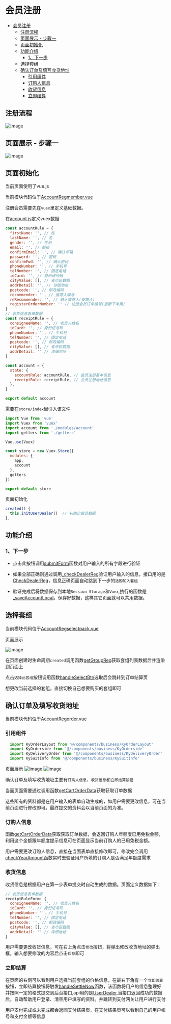 # 会员注册

<!-- TOC -->

- [会员注册](#会员注册)
  - [注册流程](#注册流程)
  - [页面展示 - 步骤一](#页面展示---步骤一)
  - [页面初始化](#页面初始化)
  - [功能介绍](#功能介绍)
    - [1、下一步](#1下一步)
  - [选择套组](#选择套组)
  - [确认订单及填写收货地址](#确认订单及填写收货地址)
    - [引用组件](#引用组件)
    - [订购人信息](#订购人信息)
    - [收货信息](#收货信息)
    - [立即结算](#立即结算)

<!-- /TOC -->

## 注册流程
![image](./images/process_reg.jpg)

## 页面展示 - 步骤一
![image](./images/regmember_step1.png)

## 页面初始化
当前页面使用了vue.js

当前模块代码位于[AccountRegmember.vue](https://gitlab.kyani.cn/kyani-inc/kyani-shop-mobile/blob/master/src/views/account/AccountRegmember.vue)

注册会员需要先在`vuex`里定义基础数据。

在[account.js](https://gitlab.kyani.cn/kyani-inc/kyani-shop-mobile/blob/master/src/store/modules/account.js)定义vuex数据
```js
const accountRule = {
  firstName: '', // 姓
  lastName: '', // 名
  gender: '', // 性别
  email: '', // 邮箱
  confirmEmail: '', // 确认邮箱
  password: '', // 密码
  confirmPwd: '', // 确认密码
  phoneNumber: '', // 手机号
  telNumber: '', // 固定电话
  idCard: '', // 身份证号码
  cityValue: [], // 省市区数据
  addrDetail: '', // 详细地址
  postcode: '', // 邮政编码
  recommender: '', // 推荐人编号
  reRecommender: '', // 确认推荐人(安置人)
  registerOrderNumber: '' // 注册会员订单编号(重新下单用)
}
// 收货信息表单数据
const receiptRule = {
  consigneeName: '', // 收货人姓名
  idCard: '', // 身份证号码
  phoneNumber: '', // 手机号
  telNumber: '', // 固定电话
  postcode: '', // 邮政编码
  cityValue: [], // 省市区数据
  addrDetail: '' // 详细地址
}

const account = {
  state: {
    accountRule: accountRule, // 会员注册基本信息
    receiptRule: receiptRule, // 会员注册地址信息
  },
}

export default account
```

需要在`store/index`里引入该文件
```js
import Vue from 'vue'
import Vuex from 'vuex'
import account from './modules/account'
import getters from './getters'

Vue.use(Vuex)

const store = new Vuex.Store({
  modules: {
    app,
    account
  },
  getters
})

export default store
```

页面初始化
```js 
created() {
  this.initUserDealer()  // 初始化会员数据
},
```
## 功能介绍

### 1、下一步
  - 点击此按钮调用[submitForm](https://gitlab.kyani.cn/kyani-inc/kyani-shop-mobile/blob/master/src/views/account/AccountRegmember.vue#L362)函数对用户输入的所有字段进行验证

  - 如果全部正确则通过调用[_checkDealerReg](https://gitlab.kyani.cn/kyani-inc/kyani-shop-mobile/blob/master/src/views/account/AccountRegmember.vue#L375)验证用户输入的信息，接口用的是[CheckDealerReg](https://gitlab.kyani.cn/kyani-inc/kyani-shop-mobile/blob/master/src/api/urls.js#L18)，信息正确页面自动跳到下一步的`选购加入套组`
  
  - 验证完成后将数据保存到本地`Session Storage`和`Vuex`,执行的函数是[_saveAccountLocal](https://gitlab.kyani.cn/kyani-inc/kyani-shop-mobile/blob/master/src/views/account/AccountRegmember.vue#L447)。保存好数据，这样其它页面就可以共用数据。

## 选择套组

当前模块代码位于[AccountRegselectpack.vue](https://gitlab.kyani.cn/kyani-inc/kyani-shop-mobile/blob/master/src/views/account/AccountRegselectpack.vue)

页面展示

![image](./images/regmember_step2.png)

在页面创建时生命周期`created`调用函数[getGroupReg](https://gitlab.kyani.cn/kyani-inc/kyani-shop-mobile/blob/master/src/views/account/AccountRegselectpack.vue#L92)获取套组列表数据后并渲染到页面上

点击`选择此套组`按钮调用函数[handleSelectBtn](https://gitlab.kyani.cn/kyani-inc/kyani-shop-mobile/blob/master/src/views/account/AccountRegselectpack.vue#L108)选取后会跳转到订单结算页

想更改当前选择的套组，直接切换自己想要购买的套组即可

## 确认订单及填写收货地址

当前模块代码位于[AccountRegorder.vue](https://gitlab.kyani.cn/kyani-inc/kyani-shop-mobile/blob/master/src/views/account/AccountRegorder.vue)

### 引用组件

```js
  import KyOrderLayout from '@/components/business/KyOrderLayout'
  import KyOrderside from '@/components/business/KyOrderside'
  import KyDeliveryOrder from '@/components/business/KyDeliveryOrder'
  import KySuitInfo from '@/components/business/KySuitInfo'
```

页面展示
![image](./images/regmember_step3_1.png)
![image](./images/regmember_step3_2.png)


确认订单及填写收货地址主要有`订购人信息`、`收货信息`和`立即结算按钮`

当面页面需要通过调用函数[getCartOrderData](https://gitlab.kyani.cn/kyani-inc/kyani-shop-mobile/blob/master/src/views/account/AccountRegorder.vue#L717)获取获取订单数据

这些所有的资料都是在用户输入的表单自动生成的，如用户需要更改信息，可在当前页面进行修改即可。最终提交的资料会以当前页面的为准。


### 订购人信息
函数[getCartOrderData](https://gitlab.kyani.cn/kyani-inc/kyani-shop-mobile/blob/master/src/views/account/AccountRegorder.vue#L717)获取获取订单数据，会返回订购人年额度已用免税金额，利用这个金额跟年额度提示信息可在页面显示当前订购人的已用免税金额。

用户需要更改订购人信息，直接在当面表单直接修改即可，修改完会调用[checkYearAmount](https://gitlab.kyani.cn/kyani-inc/kyani-shop-mobile/blob/master/src/views/account/AccountRegorder.vue#L540)函数实时去验证用户所填的订购人是否满足年额度需求

### 收货信息
收货信息是根据用户在第一步表单提交时自动生成的数据。页面定义数据如下：

```js
// 收货信息表单数据
receiptRuleForm: {
  consigneeName: '', // 收货人姓名
  idCard: '', // 身份证号码
  phoneNumber: '', // 手机号
  telNumber: '', // 固定电话
  postcode: '', // 邮政编码
  cityValue: [], // 省市区数据
  addrDetail: '' // 详细地址
}
```

用户需要更改收货信息，可在右上角点击`修改`按钮，将弹出修改收货地址的弹出框，输入想要修改的内容后点击`保存`即可

### 立即结算

在页面的右侧可以看到用户选择当前套组的价格信息，在最右下角有一个`立即结算`按钮，立即结算按钮将触发[handleSettleNow](https://gitlab.kyani.cn/kyani-inc/kyani-shop-mobile/blob/master/src/views/account/AccountRegorder.vue#L795)函数，该函数将用户的信息整理好并按照一定的格式提交到后台接口,api用的是[UserDealer](https://gitlab.kyani.cn/kyani-inc/kyani-shop-mobile/blob/master/src/api/urls.js#L9),当接口返回成功的数据后，自动帮助用户登录、清空用户填写的资料。并跳转到支付网关让用户进行支付

用户支付完成或未完成都会返回支付结果页，在支付结果页可以看到自己的用户帐号和支付金额等信息